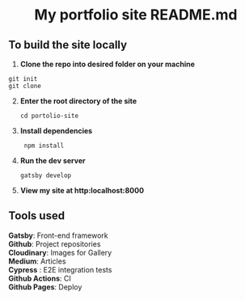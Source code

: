 <h1 align="center">
  My portfolio site README.md
</h1>

## To build the site locally ##

1. **Clone the repo into desired folder on your machine**
  ```
  git init
  git clone 
  ```
  
2. **Enter the root directory of the site**
   ```
   cd portolio-site
   ```
   
3. **Install dependencies**
   ```
    npm install 
   ```
   
4. **Run the dev server**
   ```
   gatsby develop 
   ```
   
5. **View my site at http:localhost:8000** 

## Tools used ##

**Gatsby**: Front-end framework\
**Github**: Project repositories\
**Cloudinary**: Images for Gallery\
**Medium**: Articles\
**Cypress** : E2E integration tests\
**Github Actions**: CI\
**Github Pages**: Deploy


